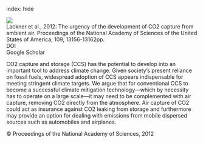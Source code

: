 index: hide

<div class="Citation">
    <div class="Citation-thumb CitationThumb-linked"  data-href="https://doi.org/10.1073/pnas.1108765109">
      <img src="https://static.claimspace.cloud/climate-study-static/refs/thumbs/6/Lackner_et_al_2012-thumb.png" />
    </div>

  <div class="Citation-body">
    <div class="Citation-text">Lackner et al., 2012: The urgency of the development of CO2 capture from ambient air. <span class="Article-journal">Proceedings of the National Academy of Sciences of the United States of America, </span><span class="Article-volume">109, </span>13156-13162pp.</div>
    <div class="Citation-links">
      <div class="CitationLink" data-href="https://doi.org/10.1073/pnas.1108765109">
        <div class="CitationLink-icon CitationLink-Doi"></div>
        <div class="CitationLink-text">DOI</div>
      </div>
      <div class="CitationLink" data-href="https://scholar.google.com/scholar?q=10.1073/pnas.1108765109">
        <div class="CitationLink-icon CitationLink-Scholar"></div>
        <div class="CitationLink-text">Google Scholar</div>
      </div>
    </div>
  </div>
</div>

CO2 capture and storage (CCS) has the potential to develop into an important tool to address climate change. Given society’s present reliance on fossil fuels, widespread adoption of CCS appears indispensable for meeting stringent climate targets. We argue that for conventional CCS to become a successful climate mitigation technology—which by necessity has to operate on a large scale—it may need to be complemented with air capture, removing CO2 directly from the atmosphere. Air capture of CO2 could act as insurance against CO2 leaking from storage and furthermore may provide an option for dealing with emissions from mobile dispersed sources such as automobiles and airplanes.

<div class="Citation-copy">
&copy; Proceedings of the National Academy of Sciences, 2012
</div>